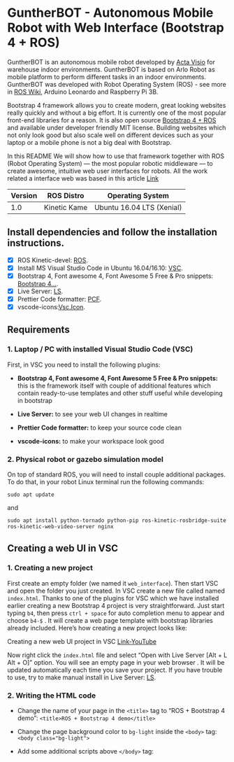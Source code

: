 # GuntherBOT - Autonomous Mobile Robot with Web Interface (Bootstrap 4 + ROS)

GuntherBOT is an autonomous mobile robot developed by [Acta Visio](http://www.acta-visio.com) for warehouse indoor environments. GuntherBOT is based on Arlo Robot as mobile platform to perform different tasks in an indoor environments. GuntherBOT was developed with Robot Operating System (ROS) - see more in [ROS Wiki](https://www.ros.org/), Arduino Leonardo and Raspberry Pi 3B. 

Bootstrap 4 framework allows you to create modern, great looking websites really quickly and without a big effort. It is currently one of the most popular front-end libraries for a reason. It is also open source [Bootstrap 4 + ROS](https://medium.com/husarion-blog/bootstrap-4-ros-creating-a-web-ui-for-your-robot-9a77a8e373f9) and available under developer friendly MIT license. Building websites which not only look good but also scale well on different devices such as your laptop or a mobile phone is not a big deal with Bootstrap.

In this README We will show how to use that framework together with ROS (Robot Operating System) — the most popular robotic middleware — to create awesome, intuitive web user interfaces for robots. All the work related a interface web was based in this article [Link](https://medium.com/husarion-blog/bootstrap-4-ros-creating-a-web-ui-for-your-robot-9a77a8e373f9)

Version | ROS Distro | Operating System
------------ | ------------- | ------------
1.0 | Kinetic Kame | Ubuntu 16.04 LTS (Xenial)

## Install dependencies and follow the installation instructions.

- [x] ROS Kinetic-devel: [ROS](http://wiki.ros.org/kinetic/Installation/Ubuntu).
- [x] Install MS Visual Studio Code in Ubuntu 16.04/16.10: [VSC](http://tipsonubuntu.com/2017/03/03/install-ms-visual-studio-code-ubuntu-16-0416-10/).
- [x] Bootstrap 4, Font awesome 4, Font Awesome 5 Free & Pro snippets: [Bootstrap 4...](https://marketplace.visualstudio.com/items?itemName=thekalinga.bootstrap4-vscode).
- [x] Live Server: [LS](https://marketplace.visualstudio.com/items?itemName=ritwickdey.LiveServer).
- [x] Prettier Code formatter: [PCF](https://marketplace.visualstudio.com/items?itemName=esbenp.prettier-vscode).
- [x] vscode-icons:[Vsc.Icon](https://marketplace.visualstudio.com/items?itemName=vscode-icons-team.vscode-icons).

## Requirements

### 1. Laptop / PC with installed Visual Studio Code (VSC)

First, in VSC you need to install the following plugins:

- **Bootstrap 4, Font awesome 4, Font Awesome 5 Free & Pro snippets:** this is the framework itself with couple of additional features which contain ready-to-use templates and other stuff useful while developing in bootstrap

- **Live Server:** to see your web UI changes in realtime

- **Prettier Code formatter:** to keep your source code clean

- **vscode-icons:** to make your workspace look good

### 2. Physical robot or gazebo simulation model

On top of standard ROS, you will need to install couple additional packages. To do that, in your robot Linux terminal run the following commands:

```
sudo apt update
```

and

```
sudo apt install python-tornado python-pip ros-kinetic-rosbridge-suite ros-kinetic-web-video-server nginx
```

## Creating a web UI in VSC

### 1. Creating a new project

First create an empty folder (we named it `web_interface`). Then start VSC and open the folder you just created. In VSC create a new file called named `index.html`. Thanks to one of the plugins for VSC which we have installed earlier creating a new Bootstrap 4 project is very straightforward. Just start typing `b4`, then press `ctrl + space` for auto completion menu to appear and choose `b4-$` . It will create a web page template with bootstrap libraries already included.
Here’s how creating a new project looks like:

Creating a new web UI project in VSC [Link-YouTube](https://www.youtube.com/watch?v=2PAQu0AnJ40)

Now right click the `index.html` file and select “Open with Live Server [Alt + L Alt + O]” option. You will see an empty page in your web browser . It will be updated automatically each time you save your project. If you have trouble to use, try to make manual install in Live Server: [LS](https://marketplace.visualstudio.com/items?itemName=ritwickdey.LiveServer).

### 2. Writing the HTML code

- Change the name of your page in the `<title>` tag to “ROS + Bootstrap 4 demo”: `<title>ROS + Bootstrap 4 demo</title>`

- Change the page background color to `bg-light` inside the `<body>` tag: `<body class="bg-light">`

- Add some additional scripts above `</body>` tag: